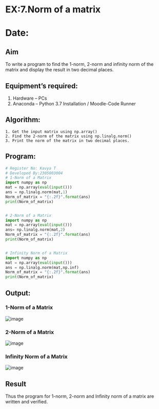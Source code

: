# EX:7.Norm of a matrix
# Date:
## Aim
To write a program to find the 1-norm, 2-norm and infinity norm of the matrix and display the result in two decimal places.
## Equipment’s required:
1.	Hardware – PCs
2.	Anaconda – Python 3.7 Installation / Moodle-Code Runner
## Algorithm:
	1. Get the input matrix using np.array()   
    2. Find the 2-norm of the matrix using np.linalg.norm()
	3. Print the norm of the matrix in two decimal places.
## Program:
```Python
# Register No: Kavya T
# Developed By:2305003004
# 1-Norm of a Matrix
import numpy as np
mat = np.array(eval(input()))
ans = np.linalg.norm(mat,1)
Norm_of_matrix = "{:.2f}".format(ans)
print(Norm_of_matrix)


# 2-Norm of a Matrix
import numpy as np
mat = np.array(eval(input()))
ans= np.linalg.norm(mat,2)
Norm_of_matrix = "{:.2f}".format(ans)
print(Norm_of_matrix)


# Infinity Norm of a Matrix
import numpy as np
mat = np.array(eval(input()))
ans = np.linalg.norm(mat,np.inf)
Norm_of_matrix = "{:.2f}".format(ans)
print(Norm_of_matrix)
```
## Output:
### 1-Norm of a Matrix
![image](https://github.com/Ayvak16122005/Norm-of-a-matrix/assets/147690197/0c7a9fa3-b3d9-4107-b054-2577bcd19a3d)

### 2-Norm of a Matrix
![image](https://github.com/Ayvak16122005/Norm-of-a-matrix/assets/147690197/f3491a4a-b86c-41d5-a599-c2e515866576)

### Infinity Norm of a Matrix
![image](https://github.com/Ayvak16122005/Norm-of-a-matrix/assets/147690197/e0087ac2-1922-4d73-96a7-b2a6d0fc4e74)


## Result
Thus the program for 1-norm, 2-norm and Infinity norm of a matrix are written and verified.
